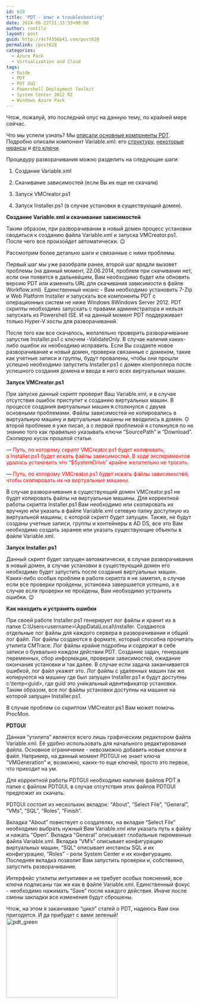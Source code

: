```yaml
---
id: 628
title: 'PDT - опыт и troubleshooting'
date: 2014-06-22T21:33:33+00:00
author: rootilo
layout: post
guid: http://4c74356b41.com/post628
permalink: /post628
categories:
  - Azure Pack
  - Virtualization and Cloud
tags:
  - Guide
  - PDT
  - PDT GUI
  - Powershell Deployment Toolkit
  - System Center 2012 R2
  - Windows Azure Pack
---
```

Чтож, пожалуй, это последний опус на данную тему, по крайней мере сейчас.
  
Что мы успели узнать? Мы [описали основные компоненты PDT](http://4c74356b41.com/post485). Подробно описали компонент Variable.xml: его [структуру](http://4c74356b41.com/post546), [некоторые нюансы](http://4c74356b41.com/post593) и [его ключи](http://4c74356b41.com/post580).

Процедуру разворачивания можно разделить на следующие шаги:
  
1. Создание Variable.xml
  
2. Скачивание зависимостей (если Вы их еще не скачали)
  
3. Запуск VMCreator.ps1
  
4. Запуск Installer.ps1 (в случае установки в существующий домен).

**Создание Variable.xml и скачивание зависимостей**
  
Таким образом, при разворачивании в новый домен процесс установки сводиться к созданию файла Variable.xml и запуска VMCreator.ps1. После чего все произойдет автоматически. 😉
  
Рассмотрим более детально шаги и связанные с ними проблемы.

Первый шаг мы уже разобрали ранее, второй шаг врядли вызовет проблемы (на данный момент, 22.06.2014, проблем при скачивании нет, если они появятся в дальнейшем, Вам необходимо будет или обновить версию PDT или изменить URL для скачивания зависимости в файле Workflow.xml). Единственный нюанс - Вам необходимо установить 7-Zip и Web Platform Installer и запускать все компоненты PDT с операционных систем не ниже Windows 8Windows Server 2012. PDT скрипты необходимо запускать с правами администратора и нельзя запускать из Powershell ISE. И на данный момент PDT поддерживает только Hyper-V хосты для разворачиваний.

После того как все скачалось, желательно проверить разворачивание запустив Installer.ps1 с ключем -ValidateOnly. В случае наличия каких-либо ошибок их необходимо исправить. Если Вы создаете новое разворачивание и новый домен, проверки связанные с доменом, такие как учетные записи и группы, будут провалены, чтобы они прошли успешно необходимо запустить Installer.ps1 с домен контроллера после успешного создания домена и ввода в него всех виртуальных машин.

**Запуск VMCreator.ps1**
  
При запуске данный скрипт проверит Ваш Variable.xml, и в случае отсутствия ошибок приступит к созданию виртуальных машин. В процессе создания виртуальных машин я столкнулся с двумя основными проблемами. Файлы зависимостей не копировались в виртуальную машину и виртуальные машины не вводились в домен. О второй проблеме я уже писал, а с первой проблемой я столкнулся по не знанию того как правильно указывать ключи &#8220;SourcePath&#8221; и &#8220;Download&#8221;. Скопирую кусок прошлой статьи.
  
<Variable Name=&#8221;SourcePath&#8221; Value=&#8221;$SystemDriveInstaller&#8221; /> — <span style="color: #ff0000;">Путь, по которому скрипт VMCreator.ps1 будет копировать, а Installer.ps1 будет искать файлы зависимостей. В ходе экспериментов удалось установить что &#8220;$SystemDrive&#8221; крайне желательно не трогать.</span>
  
<Variable Name=&#8221;Download&#8221; Value=&#8221;C:Installer&#8221; /> — <span style="color: #ff0000;">Путь, по которому VMCreator.ps1 будет искать файлы зависимостей, чтобы скопировать их на виртуальные машины.</span>
  
В случае разворачивания в существующий домен VMCreator.ps1 не будет копировать файлы на виртуальные машины. Для корректной работы скрипта Installer.ps1 Вам необходимо или скопировать их вручную или указать в файле Variable.xml сетевую папку доступную из виртуальной машины, с которой скрипт будет запущен. Также, не будут созданы учетные записи, группы и контейнеры в AD DS, все это Вам необходимо создать заранее или указать существующие объекты в файле Variable.xml.

**Запуск Installer.ps1**
  
Данный скрипт будет запущен автоматически, в случае разворачивания в новый домен, в случае установки в существующий домен его необходимо будет запустить после создания виртуальных машин. Каких-либо особых проблем в работе скрипта я не заметил, в случае если все проверки пройдены, установка завершается успешно, а в случае если проверки не пройдены, Вам необходимо устранить ошибки. 😉

**Как находить и устранять ошибки**
  
При своей работе Installer.ps1 генерирует лог файлы и хранит их в папке C:\Users\<username>\AppData\Local\Installer. Создаются отдельные лог файлы для каждого сервера в разворачивании и общий лог файл. Лог файлы создаются в формате, который способна прочитать утилита CMTrace. Лог файлы крайне подробны и содержат в себе записи о буквально каждом действии PDT. Создание задач, генерация переменных, сбор информации, проверки зависимостей, ожидание окончания установки и так далее. В случае если задача заканчивается ошибкой, лог файл укажет это. Лог файлы с удаленных машин так же копируются на машину где был запущен Installer.ps1 и будут доступны c:\temp\<guid>, где guid это уникальный идентификатор установки. Таким образом, все лог файлы установки доступны на машине на которой запущен Installer.ps1.
  
В случае проблем со скриптом VMCreator.ps1 Вам может помочь ProcMon.

**PDTGUI**
  
Данная &#8220;утилита&#8221; является всего лишь графическим редактором файла Variable.xml. Её удобно использовать для начального редактирования файла. Основное ограничение - невозможно добавить новые ключи в файл. Например, на данный момент PDTGUI не знает ключа &#8220;VMGeneration&#8221; и, возможно, каких-то еще ключей, просто это первое, что приходит на ум.
  
Для корректной работы PDTGUI необходимо наличие файлов PDT в папке с файлом PDTGUI, в случае отсутствия этих файлов PDTGUI предложит их скачать.
  
PDTGUI состоит из нескольких вкладок: &#8220;About&#8221;, &#8220;Select File&#8221;, &#8220;General&#8221;, &#8220;VMs&#8221;, &#8220;SQL&#8221;, &#8220;Roles&#8221;, &#8220;Finish&#8221;.
  
Вкладка &#8220;About&#8221; повествует о создателях, на вкладке &#8220;Select File&#8221; необходимо выбрать нужный Вам Variable.xml или указать путь к файлу и нажать &#8220;Open&#8221;. Вкладка &#8220;General&#8221; описывает глобальные переменные файла Variable.xml. Вкладка &#8220;VM&#8217;s&#8221; описывает конфигурацию виртуальных машин, &#8220;SQL&#8221; описывает инстансы SQL и их конфигурацию, &#8220;Roles&#8221; - роли System Center и их конфигурацию. Последняя вкладка позволит Вам запустить проверки и, собственно, запустить разворачивание.
  
Интерфейс утилиты интуитивен и не требует особых пояснений, все ключи подписаны так же как в файле Variable.xml. Единственный фокус - необходимо нажимать &#8220;Save&#8221; после каждого действия. Иначе после смены закладки все изменения будут сброшены.

Чтож, на этом я заканчиваю &#8220;цикл&#8221; статей о PDT, надеюсь Вам они пригодятся. И да прибудет с вами зеленый!  
<a href="http://4c74356b41.com/wp-content/uploads/2016/02/pdt_green.jpg" rel="attachment wp-att-4791"><img src="http://4c74356b41.com/wp-content/uploads/2016/02/pdt_green-300x215.jpg" alt="pdt_green" width="300" height="215" /></a>
